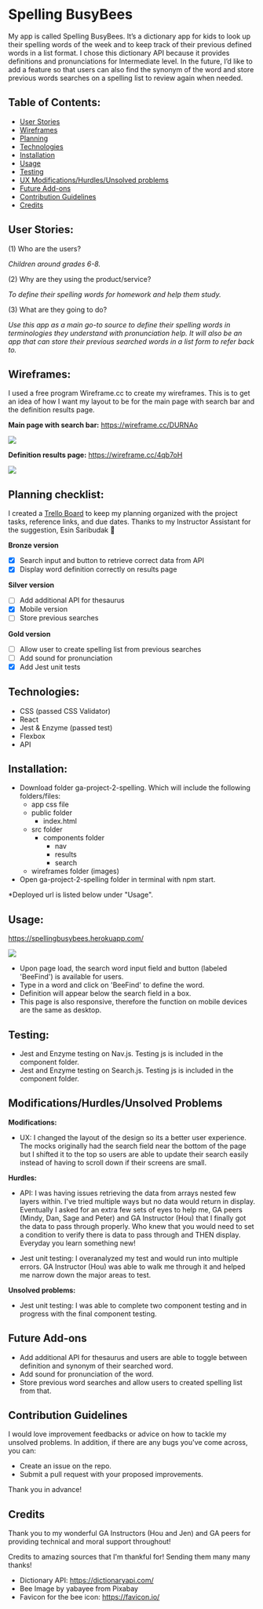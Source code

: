 # Spelling BusyBees

My app is called Spelling BusyBees. It’s a dictionary app for kids to look up their spelling words of the week and to keep track of their previous defined words in a list format. I chose this dictionary API because it provides definitions and pronunciations for Intermediate level. In the future, I’d like to add a feature so that users can also find the synonym of the word and store previous words searches on a spelling list to review again when needed.

## Table of Contents:
- [User Stories](https://github.com/daisyy125/ga-project-2-spelling#user-stories)
- [Wireframes](https://github.com/daisyy125/ga-project-2-spelling#wireframes)
- [Planning](https://github.com/daisyy125/ga-project-2-spelling#planning-checklist)
- [Technologies](https://github.com/daisyy125/ga-project-2-spelling#technologies)
- [Installation](https://github.com/daisyy125/ga-project-2-spelling#installation)
- [Usage](https://github.com/daisyy125/ga-project-2-spelling#usage)
- [Testing](https://github.com/daisyy125/ga-project-2-spelling#testing)
- [UX Modifications/Hurdles/Unsolved problems](https://github.com/daisyy125/ga-project-2-spelling#modificationshurdlesunsolved-problems)
- [Future Add-ons](https://github.com/daisyy125/ga-project-2-spelling#future-add-ons)
- [Contribution Guidelines](https://github.com/daisyy125/ga-project-2-spelling#contribution-guidelines)
- [Credits](https://github.com/daisyy125/ga-project-2-spelling#credits)

## User Stories:

(1) Who are the users?

*Children around grades 6-8.*

(2) Why are they using the product/service?

*To define their spelling words for homework and help them study.*

(3) What are they going to do?

*Use this app as a main go-to source to define their spelling words in terminologies they understand with pronunciation help. It will also be an app that can store their previous searched words in a list form to refer back to.*

## Wireframes:
I used a free program Wireframe.cc to create my wireframes. This is to get an idea of how I want my layout to be for the main page with search bar and the definition results page.

**Main page with search bar:** https://wireframe.cc/DURNAo

![](https://github.com/daisyy125/ga-project-2-spelling/blob/master/wireframes/main_page.png)

**Definition results page:** https://wireframe.cc/4qb7oH

![](https://github.com/daisyy125/ga-project-2-spelling/blob/master/wireframes/word_page.png)

## Planning checklist:

I created a [Trello Board](https://trello.com/b/3RcbX0Ee/ga-project-2-react-app) to keep my planning organized with the project tasks, reference links, and due dates. Thanks to my Instructor Assistant for the suggestion, Esin Saribudak :purple_heart:

**Bronze version**
- [X] Search input and button to retrieve correct data from API
- [X] Display word definition correctly on results page

**Silver version**
- [ ] Add additional API for thesaurus
- [X] Mobile version
- [ ] Store previous searches

**Gold version**
- [ ] Allow user to create spelling list from previous searches
- [ ] Add sound for pronunciation
- [X] Add Jest unit tests

## Technologies:
- CSS (passed CSS Validator)
- React
- Jest & Enzyme (passed test)
- Flexbox
- API

## Installation:
- Download folder ga-project-2-spelling. Which will include the following folders/files:
    - app css file
    - public folder
        - index.html
    - src folder
        - components folder
            - nav
            - results
            - search
    - wireframes folder (images)
- Open ga-project-2-spelling folder in terminal with npm start.

*Deployed url is listed below under "Usage".

## Usage:

https://spellingbusybees.herokuapp.com/

![](https://github.com/daisyy125/ga-project-2-spelling/blob/master/wireframes/spellingbusybee.png)

- Upon page load, the search word input field and button (labeled 'BeeFind') is available for users.
- Type in a word and click on 'BeeFind' to define the word.
- Definition will appear below the search field in a box.
- This page is also responsive, therefore the function on mobile devices are the same as desktop.

## Testing:

- Jest and Enzyme testing on Nav.js. Testing js is included in the component folder.
- Jest and Enzyme testing on Search.js. Testing js is included in the component folder.

## Modifications/Hurdles/Unsolved Problems

**Modifications:**
- UX: I changed the layout of the design so its a better user experience. The mocks originally had the search field near the bottom of the page but I shifted it to the top so users are able to update their search easily instead of having to scroll down if their screens are small.

**Hurdles:**

- API: I was having issues retrieving the data from arrays nested few layers within. I've tried multiple ways but no data would return in display. Eventually I asked for an extra few sets of eyes to help me, GA peers (Mindy, Dan, Sage and Peter) and GA Instructor (Hou) that I finally got the data to pass through properly. Who knew that you would need to set a condition to verify there is data to pass through and THEN display. Everyday you learn something new!

- Jest unit testing: I overanalyzed my test and would run into multiple errors. GA Instructor (Hou) was able to walk me through it and helped me narrow down the major areas to test.

**Unsolved problems:**

- Jest unit testing: I was able to complete two component testing and in progress with the final component testing.

## Future Add-ons

- Add additional API for thesaurus and users are able to toggle between definition and synonym of their searched word.
- Add sound for pronunciation of the word.
- Store previous word searches and allow users to created spelling list from that.

## Contribution Guidelines

I would love improvement feedbacks or advice on how to tackle my unsolved problems. In addition, if there are any bugs you've come across, you can:
- Create an issue on the repo.
- Submit a pull request with your proposed improvements.

Thank you in advance!

## Credits
Thank you to my wonderful GA Instructors (Hou and Jen) and GA peers for providing technical and moral support throughout!

Credits to amazing sources that I'm thankful for! Sending them many many thanks!

- Dictionary API: https://dictionaryapi.com/
- Bee Image by yabayee from Pixabay
- Favicon for the bee icon: https://favicon.io/